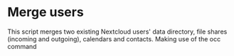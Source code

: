 # Merge users
This script merges two existing Nextcloud users' data directory, file shares (incoming and outgoing), calendars and contacts.
Making use of the occ command
